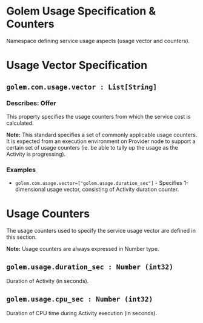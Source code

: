 # Golem Usage Specification & Counters
Namespace defining service usage aspects (usage vector and counters).

# Usage Vector Specification

## `golem.com.usage.vector : List[String]`

### Describes: Offer

This property specifies the usage counters from which the service cost is calculated.

**Note:** This standard specifies a set of commonly applicable usage counters. It is expected from an execution environment on Provider node to support a certain set of usage counters (ie. be able to tally up the usage as the Activity is progressing). 

### **Examples**
* `golem.com.usage.vector=["golem.usage.duration_sec"]` - Specifies 1-dimensional usage vector, consisting of Activity duration counter.

# Usage Counters
The usage counters used to specify the service usage vector are defined in this section.

**Note:** Usage counters are always expressed in Number type.

## `golem.usage.duration_sec : Number (int32)`
Duration of Activity (in seconds).

## `golem.usage.cpu_sec : Number (int32)`
Duration of CPU time during Activity execution (in seconds).

